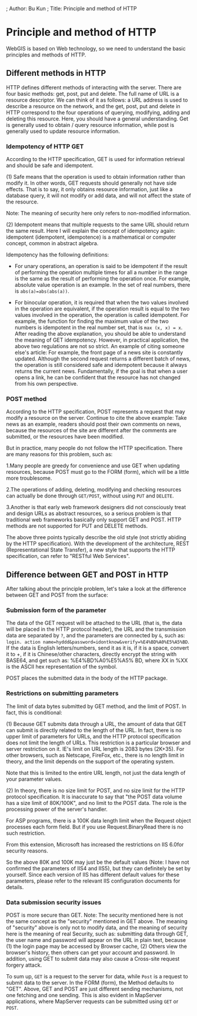 ; Author: Bu Kun
; Title: Principle and method of HTTP

# Principle and method of HTTP

WebGIS is based on Web technology, so we need to understand the basic principles and methods of HTTP.


## Different methods in HTTP

HTTP defines different methods of interacting with the server. There are four basic methods: get, post, put and delete. The full name of URL is a resource descriptor. We can think of it as follows: a URL address is used to describe a resource on the network, and the get, post, put and delete in HTTP correspond to the four operations of querying, modifying, adding and deleting this resource. Here, you should have a general understanding. Get is generally used to obtain / query resource information, while post is generally used to update resource information.


### Idempotency of HTTP GET

According to the HTTP specification, GET is used for information retrieval and should be safe and idempotent.

(1) Safe means that the operation is used to obtain information rather than modify it. In other words, GET requests should generally not have side effects. That is to say, it only obtains resource information, just like a database query, it will not modify or add data, and will not affect the state of the resource.

Note: The meaning of security here only refers to non-modified information.

(2) Idempotent means that multiple requests to the same URL should return the same result. Here I will explain the concept of idempotency again: idempotent (idempotent, idempotence) is a mathematical or computer concept, common in abstract algebra.

Idempotency has the following definitions:

- For unary operations, an operation is said to be idempotent if the result of performing the operation multiple times for all a number in the range is the same as the result of performing the operation once. For example, absolute value operation is an example. In the set of real numbers, there is ``abs(a)=abs(abs(a))``.

- For binocular operation, it is required that when the two values involved in the operation are equivalent, if the operation result is equal to the two values involved in the operation, the operation is called idempotent. For example, the function for finding the maximum value of the two numbers is idempotent in the real number set, that is ``max (x, x) = x``. After reading the above explanation, you should be able to understand the meaning of GET idempotency. However, in practical application, the above two regulations are not so strict. An example of citing someone else's article: For example, the front page of a news site is constantly updated. Although the second request returns a different batch of news, the operation is still considered safe and idempotent because it always returns the current news. Fundamentally, if the goal is that when a user opens a link, he can be confident that the resource has not changed from his own perspective.
 

### POST method

According to the HTTP specification, POST represents a request that may modify a resource on the server. Continue to cite the above example: Take news as an example, readers should post their own comments on news, because the resources of the site are different after the comments are submitted, or the resources have been modified.

But in practice, many people do not follow the HTTP specification. There are many reasons for this problem, such as:

1.Many people are greedy for convenience and use GET when updating resources, because POST must go to the FORM (form), which will be a little more troublesome.

2.The operations of adding, deleting, modifying and checking resources can actually be done through ``GET/POST``, without using ``PUT`` and ``DELETE``.

3.Another is that early web framework designers did not consciously treat and design URLs as abstract resources, so a serious problem is that traditional web frameworks basically only support GET and POST. HTTP methods are not supported for PUT and DELETE methods.

The above three points typically describe the old style (not strictly abiding by the HTTP specification). With the development of the architecture, REST (Representational State Transfer), a new style that supports the HTTP specification, can refer to "RESTful Web Services".

## Difference between GET and POST in HTTP

After talking about the principle problem, let's take a look at the difference between GET and POST from the surface:

### Submission form of the parameter

The data of the GET request will be attached to the URL (that is, the data will be placed in the HTTP protocol header), the URL and the transmission data are separated by ``?``, and the parameters are connected by ``&``, such as: ``login. action name=hyddd&password=idontknow&verify=%E4%BD%A0%E5%A5%BD``. If the data is English letters/numbers, send it as it is, if it is a space, convert it to +, if it is Chinese/other characters, directly encrypt the string with BASE64, and get such as: %E4%BD%A0%E5%A5% BD, where XX in %XX is the ASCII hex representation of the symbol.

POST places the submitted data in the body of the HTTP package.

### Restrictions on submitting parameters

The limit of data bytes submitted by GET method, and the limit of POST. In fact, this is conditional:

(1) Because GET submits data through a URL, the amount of data that GET can submit is directly related to the length of the URL. In fact, there is no upper limit of parameters for URLs, and the HTTP protocol specification does not limit the length of URLs. This restriction is a particular browser and server restriction on it. IE's limit on URL length is 2083 bytes (2K+35). For other browsers, such as Netscape, FireFox, etc., there is no length limit in theory, and the limit depends on the support of the operating system.

Note that this is limited to the entire URL length, not just the data length of your parameter values.

(2) In theory, there is no size limit for POST, and no size limit for the HTTP protocol specification. It is inaccurate to say that "the POST data volume has a size limit of 80K/100K", and no limit to the POST data. The role is the processing power of the server's handler.

For ASP programs, there is a 100K data length limit when the Request object processes each form field. But if you use Request.BinaryRead there is no such restriction.

From this extension, Microsoft has increased the restrictions on IIS 6.0for security reasons.

So the above 80K and 100K may just be the default values (Note: I have not confirmed the parameters of IIS4 and IIS5), but they can definitely be set by yourself. Since each version of IIS has different default values for these parameters, please refer to the relevant IIS configuration documents for details.

### Data submission security issues

POST is more secure than GET. Note: The security mentioned here is not the same concept as the "security" mentioned in GET above. The meaning of "security" above is only not to modify data, and the meaning of security here is the meaning of real Security, such as: submitting data through GET, the user name and password will appear on the URL in plain text, because (1) the login page may be accessed by Browser cache, (2) Others view the browser's history, then others can get your account and password. In addition, using GET to submit data may also cause a Cross-site request forgery attack.

To sum up, ``GET`` is a request to the server for data, while ``Post`` is a request to submit data to the server. In the FORM (form), the Method defaults to "GET". Above, GET and POST are just different sending mechanisms, not one fetching and one sending. This is also evident in MapServer applications, where MapServer requests can be submitted using ``GET`` or ``POST``.
